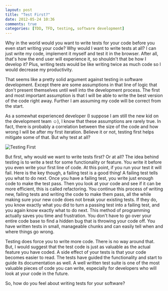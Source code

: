 ```yaml
---
layout: post
title: "Test First?"
date: 2012-05-24 10:36
comments: true
categories: [TDD, TFD, testing, software development]
---
```

Why in the world would you want to write tests for your code before you even start writing your code? Why would I want to write tests at all? I can just write my code, implement it myself and test it in the browser. After all, that's how the end user will experience it, so shouldn't that be how I develop it? Plus, writing tests would be like writing twice as much code so I would decrease my productivity.
<!-- more -->
That seems like a pretty solid argument against testing in software development. Except there are some assumptions in that line of logic that don't present themselves until well into the development process. The first and most important assumption is that I will be able to write the best version of the code right away. Further I am assuming my code will be correct from the start.

As a somewhat experienced developer (I suppose I am still the new kid on the development team ☺), I know that these assumptions are rarely true. In fact, there is probably a correlation between the size of the code and how wrong I will be after my first iteration. Believe it or not, testing first helps mitigate some of that.
But why test at all?

![Testing First](test.jpg)

But first, why would we want to write tests first? Or at all? The idea behind testing is to write a test for some functionality or feature. You write it before you even write your first line of code. At this point, if you run your test it will fail. Here is the key though, a failing test is a good thing! A failing test tells you what to do next. Once you have a failing test, you write just enough code to make the test pass. Then you look at your code and see if it can be more efficient, this is called refactoring. You continue this process of writing new, failing tests and writing the code to make them pass, all the while making sure your new code does not break your existing tests. If they do, you know exactly what you did to turn a passing test into a failing test, and you again know exactly what to do next. This method of programming actually saves you time and frustration. You don't have to go over your entire code base to find a hidden bug that is throwing your code off. You have written tests in small, manageable chunks and can easily tell when and where things go wrong.

Testing does force you to write more code. There is no way around that. But, I would suggest that the test code is just as valuable as the actual feature you have coded. A side effect of your tests is that your code becomes easier to read. The tests have guided the functionality and start to guide its documentation as well. A well written test suite is one of the most valuable pieces of code you can write, especially for developers who will look at your code in the future.

So, how do you feel about writing tests for your software?

